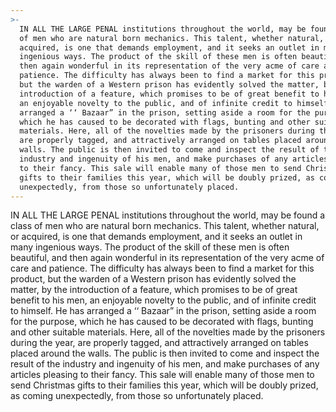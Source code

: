 ```yaml
---
>-
  IN ALL THE LARGE PENAL institutions throughout the world, may be found a class
  of men who are natural born mechanics. This talent, whether natural, or
  acquired, is one that demands employment, and it seeks an outlet in many
  ingenious ways. The product of the skill of these men is often beautiful, and
  then again wonderful in its representation of the very acme of care and
  patience. The difficulty has always been to find a market for this product,
  but the warden of a Western prison has evidently solved the matter, by the
  introduction of a feature, which promises to be of great benefit to his men,
  an enjoyable novelty to the public, and of infinite credit to himself. He has
  arranged a ‘‘ Bazaar” in the prison, setting aside a room for the purpose,
  which he has caused to be decorated with flags, bunting and other suitable
  materials. Here, all of the novelties made by the prisoners during the year,
  are properly tagged, and attractively arranged on tables placed around the
  walls. The public is then invited to come and inspect the result of the
  industry and ingenuity of his men, and make purchases of any articles pleasing
  to their fancy. This sale will enable many of those men to send Christmas
  gifts to their families this year, which will be doubly prized, as coming
  unexpectedly, from those so unfortunately placed.
---
```


IN ALL THE LARGE PENAL institutions throughout the world, may be found a class of men who are natural born mechanics. This talent, whether natural, or acquired, is one that demands employment, and it seeks an outlet in many ingenious ways. The product of the skill of these men is often beautiful, and then again wonderful in its representation of the very acme of care and patience. The difficulty has always been to find a market for this product, but the warden of a Western prison has evidently solved the matter, by the introduction of a feature, which promises to be of great benefit to his men, an enjoyable novelty to the public, and of infinite credit to himself. He has arranged a ‘‘ Bazaar” in the prison, setting aside a room for the purpose, which he has caused to be decorated with flags, bunting and other suitable materials. Here, all of the novelties made by the prisoners during the year, are properly tagged, and attractively arranged on tables placed around the walls. The public is then invited to come and inspect the result of the industry and ingenuity of his men, and make purchases of any articles pleasing to their fancy. This sale will enable many of those men to send Christmas gifts to their families this year, which will be doubly prized, as coming unexpectedly, from those so unfortunately placed.